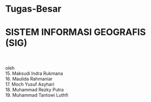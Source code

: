 # Tugas-Besar

<H1>SISTEM INFORMASI GEOGRAFIS (SIG)</H1>
</br>
</br>
oleh </br>
15. Maksudi Indra Rukmana </br>
16. Maulida Rahmaniar</br>
17. Moch Yusuf Asyhari</br>
18. Muhammad Rezky Putra</br>
19. Muhammad Tantowi Luthfi</br>

